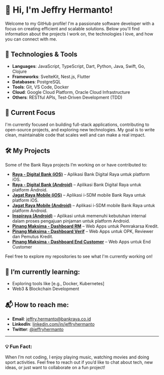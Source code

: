 # 👋 Hi, I'm Jeffry Hermanto!

Welcome to my GitHub profile! I'm a passionate software developer with a focus on creating efficient and scalable solutions. Below you'll find information about the projects I work on, the technologies I love, and how you can connect with me.

## 🔧 Technologies & Tools

- **Languages**: JavaScript, TypeScript, Dart, Python, Java, Swift, Go, Clojure
- **Frameworks**: SvelteKit, Nest.js, Flutter
- **Databases**: PostgreSQL
- **Tools**: Git, VS Code, Docker
- **Cloud**: Google Cloud Platform, Oracle Cloud Infrastructure
- **Others**: RESTful APIs, Test-Driven Development (TDD)

## 🚀 Current Focus

I'm currently focused on building full-stack applications, contributing to open-source projects, and exploring new technologies. My goal is to write clean, maintainable code that scales well and can make a real impact.

## 🛠️ My Projects

Some of the Bank Raya projects I’m working on or have contributed to:

- **[Raya - Digital Bank (iOS)](https://apps.apple.com/id/app/raya-digital-bank/id1627393834)** – Aplikasi Bank Digital Raya untuk platform iOS.
- **[Raya - Digital Bank (Android)](https://play.google.com/store/apps/details?id=id.co.bankraya.apps&hl=id&pli=1)** – Aplikasi Bank Digital Raya untuk platform Android.
- **[Jagat Raya Mobile (iOS)](https://apps.apple.com/id/app/jagat-raya-mobile/id1613135859)** – Aplikasi i-SDM mobile Bank Raya untuk platform iOS.
- **[Jagat Raya Mobile (Android)](https://play.google.com/store/apps/details?id=id.co.bankraya.isdm&hl=id)** – Aplikasi i-SDM mobile Bank Raya untuk platform Android.
- **[Inspiraya (Android)](https://play.google.com/store/apps/details?id=id.co.bankraya.pinangprakarsa&hl=id)** – Aplikasi untuk memenuhi kebutuhan internal dalam proses pengajuan pinjaman untuk platform Android.
- **[Pinang Maksima - Dashboard RM](https://dashboard-rm.pinang-maksima.bankraya.co.id)** – Web Apps untuk Pemrakarsa Kredit.
- **[Pinang Maksima - Dashboard Verif](https://dashboard-verif.pinang-maksima.bankraya.co.id)** – Web Apps untuk OPK, Reviewer dan Pemutus Kredit.
- **[Pinang Maksima - Dashboard End Customer](https://pinang-maksima.bankraya.co.id)** – Web Apps untuk End Customer

Feel free to explore my repositories to see what I'm currently working on!

## 🌱 I’m currently learning:

- Exploring tools like [e.g., Docker, Kubernetes]
- Web3 & Blockchain Development

## 📬 How to reach me:

- **Email**: [jeffry.hermanto@bankraya.co.id](mailto:jeffry.hermanto@bankraya.co.id)
- **LinkedIn**: [linkedin.com/in/jeffryhermanto](https://www.linkedin.com/in/jeffryhermanto)
- **Twitter**: [@jeffryhermanto](https://twitter.com/jeffryhermanto)

---

### 💡 Fun Fact:

When I’m not coding, I enjoy playing music, watching movies and doing sport activities. Feel free to reach out if you’d like to chat about tech, new ideas, or just want to collaborate on a fun project!
